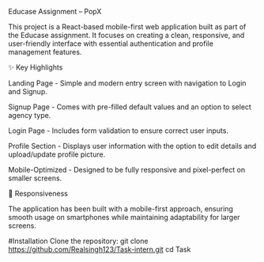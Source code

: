 Educase Assignment – PopX

This project is a React-based mobile-first web application built as part of the Educase assignment. It focuses on creating a clean, responsive, and user-friendly interface with essential authentication and profile management features.

✨ Key Highlights

Landing Page - Simple and modern entry screen with navigation to Login and Signup.

Signup Page - Comes with pre-filled default values and an option to select agency type.

Login Page - Includes form validation to ensure correct user inputs.

Profile Section - Displays user information with the option to edit details and upload/update profile picture.

Mobile-Optimized - Designed to be fully responsive and pixel-perfect on smaller screens.

📱 Responsiveness

The application has been built with a mobile-first approach, ensuring smooth usage on smartphones while maintaining adaptability for larger screens.


#Installation
Clone the repository:
git clone https://github.com/Realsingh123/Task-intern.git
cd Task

